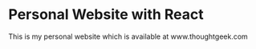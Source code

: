 <html>
  <h1>Personal Website with React</h1>
  This is my personal website which is available at www.thoughtgeek.com
</html>
